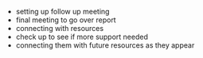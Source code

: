   * setting up follow up meeting
  * final meeting to go over report
  * connecting with resources
  * check up to see if more support needed
  * connecting them with future resources as they appear
